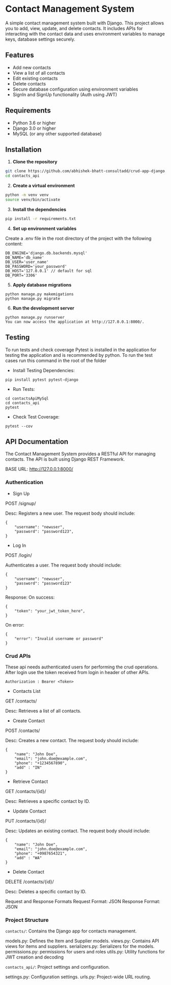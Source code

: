 # Contact Management System

A simple contact management system built with Django. This project allows you to add, view, update, and delete contacts. It includes APIs for interacting with the contact data and uses environment variables to manage keys, database settings securely.

## Features

- Add new contacts
- View a list of all contacts
- Edit existing contacts
- Delete contacts
- Secure database configuration using environment variables
- SignIn and SignUp functionality (Auth using JWT)

## Requirements

- Python 3.6 or higher
- Django 3.0 or higher
- MySQL (or any other supported database)

## Installation

1. **Clone the repository**

 ```bash
 git clone https://github.com/abhishek-bhatt-consultadd/crud-app-django.git
 cd contacts_api
```

2. **Create a virtual environment**

```bash
python -m venv venv
source venv/bin/activate 
```
3. **Install the dependencies**

```bash
pip install -r requirements.txt
```

4. **Set up environment variables**

Create a .env file in the root directory of the project with the following content:

```
DB_ENGINE='django.db.backends.mysql'
DB_NAME='db_name'
DB_USER='user_name'
DB_PASSWORD='your_password'
DB_HOST='127.0.0.1' // default for sql
DB_PORT='3306'
```

5. **Apply database migrations**

```
python manage.py makemigations
python manage.py migrate
```

6. **Run the development server**

```
python manage.py runserver
You can now access the application at http://127.0.0.1:8000/.
```

## Testing
To run tests and check coverage Pytest is installed in the application for testing the application and is recommended by python. To run the test cases run this command in the root of the folder

- Install Testing Dependencies:

```
pip install pytest pytest-django
```

- Run Tests:
```
cd contactsApiMySql
cd contacts_api
pytest
```

- Check Test Coverage:
```
pytest --cov
```

## API Documentation
The Contact Management System provides a RESTful API for managing contacts. The API is built using Django REST Framework.

BASE URL: 
http://127.0.0.1:8000/

### Authentication

- Sign Up

POST /signup/

Desc: Registers a new user. The request body should include:

```
{
    "username": "newuser",
    "password": "password123",
}
```

- Log In

POST /login/

Authenticates a user. The request body should include:

```
{
    "username": "newuser",
    "password": "password123"
}
```

Response:
On success:
```
{
    "token": "your_jwt_token_here",
}
```
On error:

```
{
    "error": "Invalid username or password"
}
```

### Crud APIs

These api needs authenticated users for performing the crud operations. After login use the token received from login in header of other APIs.

```
Authorization : Bearer <Token>
```

- Contacts List

GET /contacts/

Desc: Retrieves a list of all contacts.

- Create Contact

POST /contacts/

Desc: Creates a new contact. The request body should include:

```
{
    "name": "John Doe",
    "email": "john.doe@example.com",
    "phone": "+1234567890",
    "add" : "IN"
}
```

- Retrieve Contact

GET /contacts/{id}/

Desc: Retrieves a specific contact by ID.

- Update Contact

PUT /contacts/{id}/

Desc: Updates an existing contact. The request body should include:

```
{
    "name": "John Doe",
    "email": "john.doe@example.com",
    "phone": "+0987654321",
    "add" : "WA"
}
```

- Delete Contact

DELETE /contacts/{id}/

Desc: Deletes a specific contact by ID.

Request and Response Formats
Request Format: JSON
Response Format: JSON

### Project Structure
`contacts/`: Contains the Django app for contacts management.

models.py: Defines the Item and Supplier models.
views.py: Contains API views for items and suppliers.
serializers.py: Serializers for the models.
permissions.py: permissions for users and roles
utils.py: Utility functions for JWT creation and decoding

`contacts_api/`: Project settings and configuration.

settings.py: Configuration settings.
urls.py: Project-wide URL routing.


